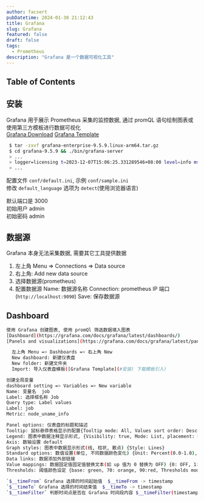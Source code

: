 ```yaml
---
author: facsert
pubDatetime: 2024-01-30 21:12:43
title: Grafana
slug: Grafana
featured: false
draft: false
tags:
  - Prometheus
description: "Grafana 是一个数据可视化工具"
---
```


## Table of Contents

## 安装

Grafana 用于展示 Prometheus 采集的监控数据, 通过 promQL 语句绘制图表或使用第三方模板进行数据可视化  
[Grafana Download](https://grafana.com/grafana/download?pg=graf&plcmt=deploy-box-1)
[Grafana Template](https://grafana.com/grafana/dashboards/)

```bash
 $ tar -zxvf grafana-enterprise-9.5.9.linux-arm64.tar.gz
 $ cd grafana-9.5.9 && ./bin/grafana-server
 > ...
 > logger=licensing t=2023-12-07T15:06:25.331289546+08:00 level=info msg="Validated license token" appURL=http://localhost:3000/ source=disk status=NotFound
 > ...
```

配置文件 `conf/default.ini`, 示例 `conf/sample.ini`  
修改 `default_language` 选项为 `detect`(使用浏览器语言)  

默认端口是 3000  
初始用户 admin  
初始密码 admin  

## 数据源

Grafana 本身无法采集数据, 需要其它工具提供数据  

1. 左上角 Menu => Connections => Data source
2. 右上角: Add new data source
3. 选择数据源(prometheus)
4. 配置数据源
   Name: 数据源名称
   Connection: prometheus IP 端口(`http://localhost:9090`)
   Save: 保存数据源

## Dashboard

```bash
使用 Grafana 创建图表, 使用 promQl 筛选数据填入图表  
[Dashboard](https://grafana.com/docs/grafana/latest/dashboards/)  
[Panels and visualizations](https://grafana.com/docs/grafana/latest/panels-visualizations/)  

  左上角 Menu => Dashboards => 右上角 New
  New dashboard: 新建仪表盘
  New folder: 新建文件夹
  Import: 导入仪表盘模板([Grafana Template](#安装) 下载模板引入)

创建全局变量
dashboard setting => Variables => New variable
Name: 变量名  job
Label: 选择框名称 Job
Query type: Label values  
Label: job
Metric: node_uname_info

Panel options: 仪表盘的标题和描述  
Tooltip: 鼠标悬停表格显示的配置{Tooltip mode: All, Values sort order: Descending}  
Legend: 图表中数据注释显示形式, {Visibility: true, Mode: List, placement: Right}  
Axis: 数轴设置 default  
Graph styles: 图表中数据显示形式(线, 柱状, 散点) {Style: Lines}  
Standard options: 数值设置(单位, 不同数据颜色变化) {Unit: Percent(0.0-1.0), Color scheme: Classic palette}  
Data links: 数据添加外部链接  
Value mappings: 数据固定值固定值替换文本(如 up 值为 0 替换为 OFF) {0: OFF, 1: ON}  
Thresholds: 阈值颜色设定 {base: green, 70: orange, 90:red, Thresholds mode: Percentage}  

`$__timeFrom` Grafana 选择的时间起始值  $__timeFrom -> timestamp  
`$__timeTo` Grafana 选择的时间结束值  $__timeTo -> timestamp  
`$__timeFilter` 判断时间点是否在 Grafana 时间段内容 $__timeFilter(timestamp) -> bool  
```
